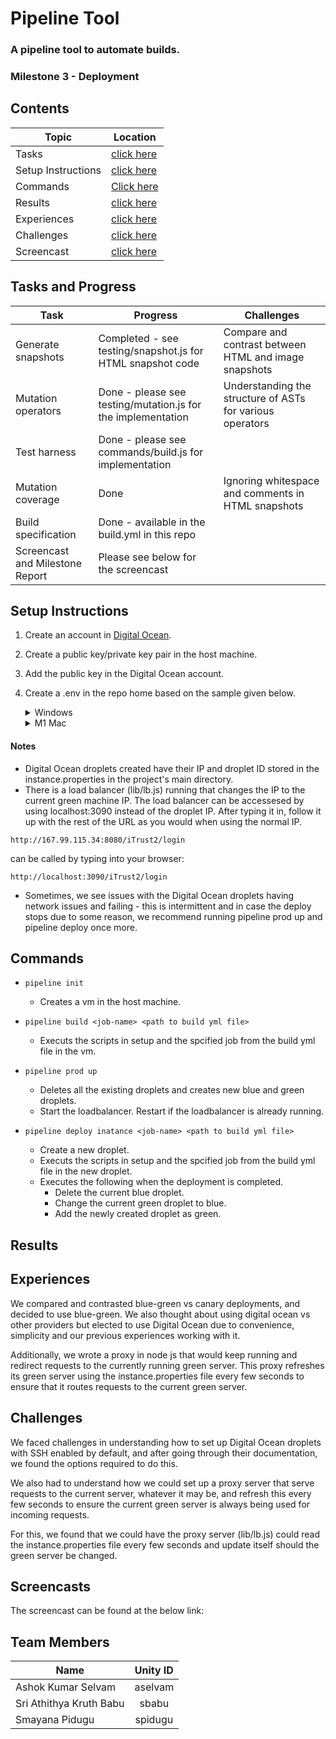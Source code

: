# Pipeline Tool 

### A pipeline tool to automate builds.
### Milestone 3 - Deployment

## Contents

| Topic | Location |
|-|-|
|Tasks | [click here](#tasks-and-progress) |
|Setup Instructions| [click here](#setup-instructions)|
|Commands| [Click here](#commands)|
|Results| [click here](#results)|
|Experiences | [click here](#experiences)|
|Challenges | [click here](#challenges)|
|Screencast | [click here](#screencasts)|


## Tasks and Progress

| Task | Progress | Challenges
|-|-|-|
| Generate snapshots | Completed - see testing/snapshot.js for HTML snapshot code | Compare and contrast between HTML and image snapshots
| Mutation operators |  Done - please see testing/mutation.js for the implementation | Understanding the structure of ASTs for various operators
| Test harness | Done - please see commands/build.js for implementation |
| Mutation coverage | Done |Ignoring whitespace and comments in HTML snapshots | Handling compliation failures
| Build specification | Done - available in the build.yml in this repo
| Screencast and Milestone Report | Please see below for the screencast

## Setup Instructions

  1) Create an account in [Digital Ocean](https://www.digitalocean.com).
  2) Create a public key/private key pair in the host machine.
  3) Add the public key in the Digital Ocean account.
  4) Create a .env in the repo home based on the sample given below.

     <details>
      <summary>Windows</summary>
        <p>

          IP=192.168.10.112
          VM_NAME=pipeline-vm
          USER_NAME=<your username for the Personal access token>
          TOKEN=<your personal access token>
          DIGITAL_OCEAN_TOKEN=<your personal access token for Digital Ocean>
          PUB_KEY_PATH=<path to public key>
          PVT_KEY_PATH=<path to private key>  

     </details>

     <details>
      <summary>M1 Mac</summary>
        <p>

          VM_NAME='vm1'
          USER_NAME=<your username for the Personal access token>
          TOKEN=<your personal access token for GitHub>
          DIGITAL_OCEAN_TOKEN=<your personal access token for Digital Ocean>
          PUB_KEY_PATH=<path to public key>
          PVT_KEY_PATH=<path to private key>

     </details>

#### Notes

- Digital Ocean droplets created have their IP and droplet ID stored in the instance.properties in the project's main directory.
- There is a load balancer (lib/lb.js) running that changes the IP to the current green machine IP. The load balancer can be accessesed by using localhost:3090 instead of the droplet IP. After typing it in, follow it up with the rest of the URL as you would when using the normal IP.

```
http://167.99.115.34:8080/iTrust2/login
```
can be called by typing into your browser:
```
http://localhost:3090/iTrust2/login
```

- Sometimes, we see issues with the Digital Ocean droplets having network issues and failing - this is intermittent and in case the deploy stops due to some reason, we recommend running pipeline prod up and pipeline deploy once more. 

## Commands
  - ```pipeline init ```
    * Creates a vm in the host machine.
          
  - ```pipeline build <job-name> <path to build yml file>```
    * Executs the scripts in setup and the spcified job from the build yml file in the vm. 
  - ```pipeline prod up```
    * Deletes all the existing droplets and creates new blue and green droplets.
    * Start the loadbalancer. Restart if the loadbalancer is already running.
  - ```pipeline deploy inatance <job-name> <path to build yml file>```
    * Create a new droplet.
    * Executs the scripts in setup and the spcified job from the build yml file in the new droplet.
    * Executes the following when the deployment is completed.
      + Delete the current blue droplet.
      + Change the current green droplet to blue.
      + Add the newly created droplet as green.
          
## Results


## Experiences

We compared and contrasted blue-green vs canary deployments, and decided to use blue-green. We also thought about using digital ocean vs other providers but elected to use Digital Ocean due to convenience, simplicity and our previous experiences working with it. 

Additionally, we wrote a proxy in node js that would keep running and redirect requests to the currently running green server. This proxy refreshes its green server using the instance.properties file every few seconds to ensure that it routes requests to the current green server. 


## Challenges

We faced challenges in understanding how to set up Digital Ocean droplets with SSH enabled by default, and after going through their documentation, we found the options required to do this.

We also had to understand how we could set up a proxy server that serve requests to the current server, whatever it may be, and refresh this every few seconds to ensure the current green server is always being used for incoming requests. 

For this, we found that we could have the proxy server (lib/lb.js) could read the instance.properties file every few seconds and update itself should the green server be changed.


## Screencasts

The screencast can be found at the below link:


## Team Members

| Name | Unity ID |
| ------------- |:-------------:|
|Ashok Kumar Selvam | aselvam |
|Sri Athithya Kruth Babu | sbabu |
|Smayana Pidugu | spidugu |
